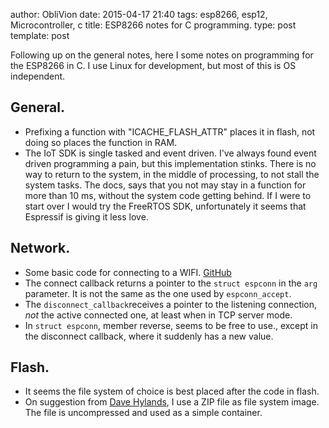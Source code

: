author: ObliVion
date: 2015-04-17 21:40
tags: esp8266, esp12, Microcontroller, c
title: ESP8266 notes for C programming.
type: post
template: post

Following up on the general notes, here I some notes on programming for
the ESP8266 in C. I use Linux for development, but most of this is OS
independent.

General.
--------
 - Prefixing a function with "ICACHE_FLASH_ATTR" places it in flash,
   not doing so places the function in RAM.
 - The IoT SDK is single tasked and event driven. I've always found event
   driven programming a pain, but this implementation stinks. There is no way
   to return to the system, in the middle of processing, to not stall the
   system tasks. The docs, says that you not may stay in a function for more 
   than 10 ms, without the system code getting behind. If I were to start
   over I would try the FreeRTOS SDK, unfortunately it seems that Espressif is
   giving it less love.

Network.
--------
 - Some basic code for connecting to a WIFI. [GitHub](https://github.com/deadbok/esp8266-connect-ap)
 - The connect callback returns a pointer to the `struct espconn` in the `arg` 
   parameter. It is not the same as the one used by `espconn_accept`.
 - The `disconnect_callback`receives a pointer to the listening connection,
   *not* the active connected one, at least when in TCP server mode.
 - In `struct espconn`, member reverse, seems to be free to use., except in the
   disconnect callback, where it suddenly has a new value.
   
Flash.
------
 - It seems the file system of choice is best placed after the code in flash.
 - On suggestion from [Dave Hylands](http://www.davehylands.com/), I use a ZIP
   file as file system image. The file is uncompressed and used as a simple
   container.

